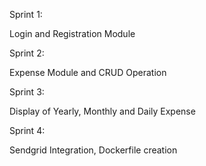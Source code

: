 Sprint 1:

Login and Registration Module

Sprint 2:

Expense Module and CRUD Operation

Sprint 3:

Display of Yearly, Monthly and Daily Expense

Sprint 4:

Sendgrid Integration, Dockerfile creation
